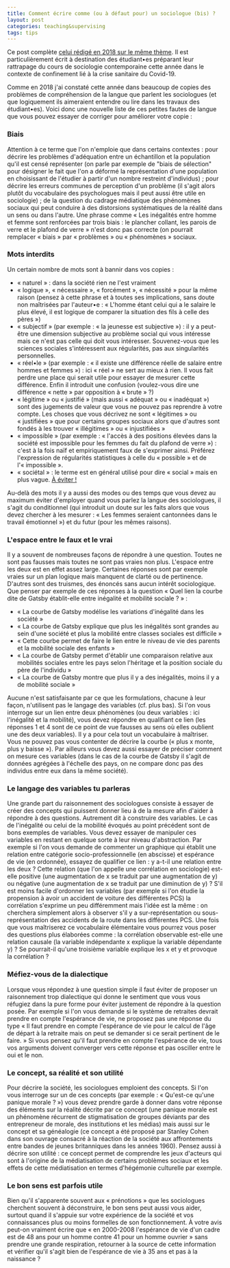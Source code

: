 ```yaml
---
title: Comment écrire comme (ou à défaut pour) un sociologue (bis) ?
layout: post
categories: teaching&supervising
tags: tips
---
```


Ce post complète [celui rédigé en 2018 sur le même thème](https://gillesbastin.github.io/teaching&supervising/2018/06/12/%C3%89crire-comme-un-sociologue.html). Il est particulièrement écrit à destination des étudiant•es préparant leur rattrapage du cours de sociologie contemporaine cette année dans le contexte de confinement lié à la crise sanitaire du Covid-19.

Comme en 2018 j'ai constaté cette année dans beaucoup de copies des problèmes de compréhension de la langue que parlent les sociologues (et que logiquement ils aimeraient entendre ou lire dans les travaux des étudiant•es). Voici donc une nouvelle liste de ces petites fautes de langue que vous pouvez essayer de corriger pour améliorer votre copie :

<h3>Biais</h3>

Attention à ce terme que l'on n'emploie que dans certains contextes : pour décrire les problèmes d'adéquation entre un échantillon et la population qu'il est censé représenter (on parle par exemple de "biais de sélection" pour désigner le fait que l'on a déformé la représentation d'une population en choisissant de l'étudier à partir d'un nombre restreint d'individus) ; pour décrire les erreurs communes de perception d'un problème (il s'agit alors plutôt du vocabulaire des psychologues mais il peut aussi être utile en sociologie) ; de la question du cadrage médiatique des phénomènes sociaux qui peut conduire à des distorsions systématiques de la réalité dans un sens ou dans l'autre. Une phrase comme « Les inégalités entre homme et femme sont renforcées par trois biais : le plancher collant, les parois de verre et le plafond de verre » n'est donc pas correcte (on pourrait remplacer « biais » par « problèmes » ou « phénomènes » sociaux.

<h3>Mots interdits</h3>

Un certain nombre de mots sont à bannir dans vos copies :

- « naturel » : dans la société rien ne l'est vraiment
- « logique », « nécessaire », « forcément », « nécessité » pour la même raison (pensez à cette phrase et à toutes ses implications, sans doute non maîtrisées par l'auteur•e : « L'homme étant celui qui a le salaire le plus élevé, il est logique de comparer la situation des fils à celle des pères »)
- « subjectif » (par exemple : « la jeunesse est subjective ») : il y a peut-être une dimension subjective au problème social qui vous intéresse mais ce n'est pas celle qui doit vous intéresser. Souvenez-vous que les sciences sociales s'intéressent aux régularités, pas aux singularités personnelles.
- « réel•le » (par exemple : « il existe une différence réelle de salaire entre hommes et femmes ») : ici « réel » ne sert au mieux à rien. Il vous fait perdre une place qui serait utile pour essayer de mesurer cette différence. Enfin il introduit une confusion (voulez-vous dire une différence « nette » par opposition à « brute » ?)
- « légitime » ou « justifié » (mais aussi « adéquat » ou « inadéquat ») sont des jugements de valeur que vous ne pouvez pas reprendre à votre compte. Les choses que vous décrivez ne sont « légitimes » ou « justifiées » que pour certains groupes sociaux alors que d'autres sont fondés à les trouver « illégitimes » ou « injustifiées »
- « impossible » (par exemple : « l'accès à des positions élevées dans la société est impossible pour les femmes du fait du plafond de verre ») : c'est à la fois naïf et empiriquement faux de s'exprimer ainsi. Préférez l'expression de régularités statistiques à celle du « possible » et de l'« impossible ».
- « sociétal » : le terme est en général utilisé pour dire « social » mais en plus vague. [À éviter !](https://www.persee.fr/doc/rfsoc_0035-2969_1991_num_32_4_4079)

Au-delà des mots il y a aussi des modes ou des temps que vous devez au maximum éviter d'employer quand vous parlez la langue des sociologues, il s'agit du conditionnel (qui introduit un doute sur les faits alors que vous devez chercher à les mesurer : « Les femmes seraient cantonnées dans le travail émotionnel ») et du futur (pour les mêmes raisons).

<h3>L'espace entre le faux et le vrai</h3>

Il y a souvent de nombreuses façons de répondre à une question. Toutes ne sont pas fausses mais toutes ne sont pas vraies non plus. L'espace entre les deux est en effet assez large. Certaines réponses sont par exemple vraies sur un plan logique mais manquent de clarté ou de pertinence. D'autres sont des truismes, des énoncés sans aucun intérêt sociologique. Que penser par exemple de ces réponses à la question « Quel lien la courbe dite de Gatsby établit-elle entre inégalité et mobilité sociale ? » :

- « La courbe de Gatsby modélise les variations d'inégalité dans les société »
- « La courbe de Gatsby explique que plus les inégalités sont grandes au sein d'une société et plus la mobilité entre classes sociales est difficile »
- « Cette courbe permet de faire le lien entre le niveau de vie des parents et la mobilité sociale des enfants »
- « La courbe de Gatsby permet d'établir une comparaison relative aux mobilités sociales entre les pays selon l'héritage et la position sociale du père de l'individu »
- « La courbe de Gatsby montre que plus il y a des inégalités, moins il y a de mobilité sociale »

Aucune n'est satisfaisante par ce que les formulations, chacune à leur façon, n'utilisent pas le langage des variables (cf. plus bas). Si l'on vous interroge sur un lien entre deux phénomènes (ou deux variables : ici l'inégalité et la mobilité), vous devez répondre en qualifiant ce lien (les réponses 1 et 4 sont de ce point de vue fausses au sens où elles oublient une des deux variables). Il y a pour cela tout un vocabulaire à maîtriser. Vous ne pouvez pas vous contenter de décrire la courbe (« plus x monte, plus y baisse »). Par ailleurs vous devez aussi essayer de préciser comment on mesure ces variables (dans le cas de la courbe de Gatsby il s'agit de données agrégées à l'échelle des pays, on ne compare donc pas des individus entre eux dans la même société).

<h3>Le langage des variables tu parleras</h3>

Une grande part du raisonnement des sociologues consiste à essayer de créer des concepts qui puissent donner lieu à de la mesure afin d'aider à répondre à des questions. Autrement dit à construire des variables. Le cas de l'inégalité ou celui de la mobilité évoqués au point précédent sont de bons exemples de variables. Vous devez essayer de manipuler ces variables en restant en quelque sorte à leur niveau d'abstraction. Par exemple si l'on vous demande de commenter un graphique qui établit une relation entre catégorie socio-professionnelle (en abscisse) et espérance de vie (en ordonnée), essayez de qualifier ce lien : y a-t-il une relation entre les deux ? Cette relation (que l'on appelle une corrélation en sociologie) est-elle positive (une augmentation de x se traduit par une augmentation de y) ou négative (une augmentation de x se traduit par une diminution de y) ? S'il est moins facile d'ordonner les variables (par exemple si l'on étudie la propension à avoir un accident de voiture des différentes PCS) la corrélation s'exprime un peu différemment mais l'idée est la même : on cherchera simplement alors à observer s'il y a sur-représentation ou sous-représentation des accidents de la route dans les différentes PCS. Une fois que vous maîtriserez ce vocabulaire élémentaire vous pourrez vous poser des questions plus élaborées comme : la corrélation observable est-elle une relation causale (la variable indépendante x explique la variable dépendante y) ? Se pourrait-il qu'une troisième variable explique les x et y et provoque la corrélation ?

<h3>Méfiez-vous de la dialectique</h3>

Lorsque vous répondez à une question simple il faut éviter de proposer un raisonnement trop dialectique qui donne le sentiment que vous vous réfugiez dans la pure forme pour éviter justement de répondre à la question posée. Par exemple si l'on vous demande si le système de retraites devrait prendre en compte l'espérance de vie, ne proposez pas une réponse du type « Il faut prendre en compte l'espérance de vie pour le calcul de l'âge de départ à la retraite mais on peut se demander si ce serait pertinent de le faire. » Si vous pensez qu'il faut prendre en compte l'espérance de vie, tous vos arguments doivent converger vers cette réponse et pas osciller entre le oui et le non.

<h3>Le concept, sa réalité et son utilité</h3>

Pour décrire la société, les sociologues emploient des concepts. Si l'on vous interroge sur un de ces concepts (par exemple : « Qu'est-ce qu'une panique morale ? ») vous devez prendre garde à donner dans votre réponse des éléments sur la réalité décrite par ce concept (une panique morale est un phénomène récurrent de stigmatisation de groupes déviants par des entrepreneur de morale, des institutions et les médias) mais aussi sur le concept et sa généalogie (ce concept a été proposé par Stanley Cohen dans son ouvrage consacré à la réaction de la société aux affrontements entre bandes de jeunes britanniques dans les années 1960). Pensez aussi à décrire son utilité : ce concept permet de comprendre les jeux d'acteurs qui sont à l'origine de la médiatisation de certains problèmes sociaux et les effets de cette médiatisation en termes d'hégémonie culturelle par exemple.

<h3>Le bon sens est parfois utile</h3>

Bien qu'il s'apparente souvent aux « prénotions » que les sociologues cherchent souvent à déconstruire, le bon sens peut aussi vous aider, surtout quand il s'appuie sur votre expérience de la société et vos connaissances plus ou moins formelles de son fonctionnement. À votre avis peut-on vraiment écrire que « en 2000-2008 l'espérance de vie d'un cadre est de 48 ans pour un homme contre 41 pour un homme ouvrier » sans prendre une grande respiration, retourner à la source de cette information et vérifier qu'il s'agit bien de l'espérance de vie à 35 ans et pas à la naissance ?
